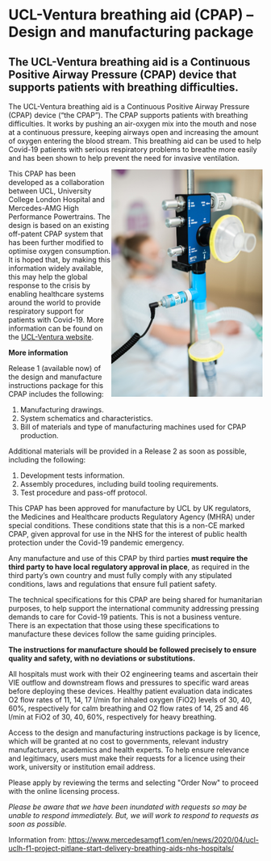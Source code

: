 # UCL-Ventura breathing aid (CPAP) – Design and manufacturing package
## The UCL-Ventura breathing aid is a Continuous Positive Airway Pressure (CPAP) device that supports patients with breathing difficulties.

The UCL-Ventura breathing aid is a Continuous Positive Airway Pressure (CPAP) device (“the CPAP”). The CPAP supports patients with breathing difficulties. It works by pushing an air-oxygen mix into the mouth and nose at a continuous pressure, keeping airways open and increasing the amount of oxygen entering the blood stream. This breathing aid can be used to help Covid-19 patients with serious respiratory problems to breathe more easily and has been shown to help prevent the need for invasive ventilation.

<img align="right" src="https://github.com/pandemiaplan/UCL-Ventura-breathing-aid-CPAP-/blob/master/continuous-positive-airway-pressure-cpap-design-01.jpg" alt="drawing" width="300" alt="Breathing aid device for COVID-19 patients by UCL. By James Tye/UCL"/>

This CPAP has been developed as a collaboration between UCL, University College London Hospital and Mercedes-AMG High Performance Powertrains. The design is based on an existing off-patent CPAP system that has been further modified to optimise oxygen consumption. It is hoped that, by making this information widely available, this may help the global response to the crisis by enabling healthcare systems around the world to provide respiratory support for patients with Covid-19. More information can be found on the [UCL-Ventura website](https://www.ucl.ac.uk/healthcare-engineering/ucl-ventura-breathing-aids-covid19-patients).

**More information**

Release 1 (available now) of the design and manufacture instructions package for this CPAP includes the following:

1. Manufacturing drawings.
2. System schematics and characteristics.
3. Bill of materials and type of manufacturing machines used for CPAP production.

Additional materials will be provided in a Release 2 as soon as possible, including the following:

1. Development tests information.
2. Assembly procedures, including build tooling requirements.
3. Test procedure and pass-off protocol.

This CPAP has been approved for manufacture by UCL by UK regulators, the Medicines and Healthcare products Regulatory Agency (MHRA) under special conditions. These conditions state that this is a non-CE marked CPAP, given approval for use in the NHS for the interest of public health protection under the Covid-19 pandemic emergency.

Any manufacture and use of this CPAP by third parties __must require the third party to have local regulatory approval in place__, as required in the third party’s own country and must fully comply with any stipulated conditions, laws and regulations that ensure full patient safety.

The technical specifications for this CPAP are being shared for humanitarian purposes, to help support the international community addressing pressing demands to care for Covid-19 patients. This is not a business venture. There is an expectation that those using these specifications to manufacture these devices follow the same guiding principles.

__The instructions for manufacture should be followed precisely to ensure quality and safety, with no deviations or substitutions.__

All hospitals must work with their O2 engineering teams and ascertain their VIE outflow and downstream flows and pressures to specific ward areas before deploying these devices. Healthy patient evaluation data indicates O2 flow rates of 11, 14, 17 l/min for inhaled oxygen (FiO2) levels of 30, 40, 60%, respectively for calm breathing and O2 flow rates of 14, 25 and 46 l/min at FiO2 of 30, 40, 60%, respectively for heavy breathing.

Access to the design and manufacturing instructions package is by licence, which will be granted at no cost to governments, relevant industry manufacturers, academics and health experts. To help ensure relevance and legitimacy, users must make their requests for a licence using their work, university or institution email address.

Please apply by reviewing the terms and selecting "Order Now" to proceed with the online licensing process.

*Please be aware that we have been inundated with requests so may be unable to respond immediately. But, we will work to respond to requests as soon as possible.*

Information from: https://www.mercedesamgf1.com/en/news/2020/04/ucl-uclh-f1-project-pitlane-start-delivery-breathing-aids-nhs-hospitals/
